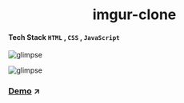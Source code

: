 <h1 align="center"> imgur-clone</h1> 


#### Tech Stack  `HTML` , `CSS` , `JavaScript`



![glimpse](https://github.com/mayuriwasu1/imgur-clone/blob/main/images/redme1.png)


![glimpse](https://github.com/mayuriwasu1/imgur-clone/blob/main/images/redme2.png)


### [Demo](https://imgur-clone-beta.vercel.app/) ↗️
